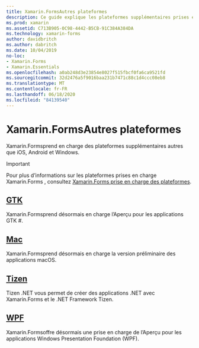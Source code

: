 ```yaml
---
title: Xamarin.FormsAutres plateformes
description: Ce guide explique les plateformes supplémentaires prises en charge par Xamarin.Forms .
ms.prod: xamarin
ms.assetid: C713B905-0C98-4442-B5CB-91C384A384DA
ms.technology: xamarin-forms
author: davidbritch
ms.author: dabritch
ms.date: 10/04/2019
no-loc:
- Xamarin.Forms
- Xamarin.Essentials
ms.openlocfilehash: a0ab248d3e23854e8027f515fbcf0fa6ca9521fd
ms.sourcegitcommit: 32d2476a5f9016baa231b7471c88c1d4ccc08eb8
ms.translationtype: MT
ms.contentlocale: fr-FR
ms.lasthandoff: 06/18/2020
ms.locfileid: "84139540"
---
```

# <a name="xamarinforms-other-platforms"></a>Xamarin.FormsAutres plateformes

Xamarin.Formsprend en charge des plateformes supplémentaires autres que iOS, Android et Windows.

> [!IMPORTANT]
> Pour plus d’informations sur les plateformes prises en charge Xamarin.Forms , consultez [ Xamarin.Forms prise en charge des plateformes](https://github.com/xamarin/Xamarin.Forms/wiki/Platform-Support).

## <a name="gtk"></a>[GTK](gtk.md)

Xamarin.Formsprend désormais en charge l’Aperçu pour les applications GTK #.

## <a name="mac"></a>[Mac](mac.md)

Xamarin.Formsprend désormais en charge la version préliminaire des applications macOS.

## <a name="tizen"></a>[Tizen](tizen.md)

Tizen .NET vous permet de créer des applications .NET avec Xamarin.Forms et le .NET Framework Tizen.

## <a name="wpf"></a>[WPF](wpf.md)

Xamarin.Formsoffre désormais une prise en charge de l’Aperçu pour les applications Windows Presentation Foundation (WPF).
